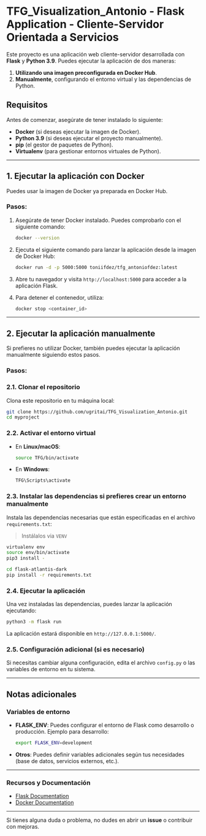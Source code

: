 
# TFG_Visualization_Antonio - Flask Application - Cliente-Servidor Orientada a Servicios

Este proyecto es una aplicación web cliente-servidor desarrollada con **Flask** y **Python 3.9**. Puedes ejecutar la aplicación de dos maneras:

1. **Utilizando una imagen preconfigurada en Docker Hub**.
2. **Manualmente**, configurando el entorno virtual y las dependencias de Python.

## Requisitos

Antes de comenzar, asegúrate de tener instalado lo siguiente:

- **Docker** (si deseas ejecutar la imagen de Docker).
- **Python 3.9** (si deseas ejecutar el proyecto manualmente).
- **pip** (el gestor de paquetes de Python).
- **Virtualenv** (para gestionar entornos virtuales de Python).

---

## 1. Ejecutar la aplicación con Docker

Puedes usar la imagen de Docker ya preparada en Docker Hub.

### Pasos:

1. Asegúrate de tener Docker instalado. Puedes comprobarlo con el siguiente comando:

    ```bash
    docker --version
    ```

2. Ejecuta el siguiente comando para lanzar la aplicación desde la imagen de Docker Hub:

    ```bash
    docker run -d -p 5000:5000 toniifdez/tfg_antoniofdez:latest
    ```

3. Abre tu navegador y visita `http://localhost:5000` para acceder a la aplicación Flask.

4. Para detener el contenedor, utiliza:

    ```bash
    docker stop <container_id>
    ```

---

## 2. Ejecutar la aplicación manualmente

Si prefieres no utilizar Docker, también puedes ejecutar la aplicación manualmente siguiendo estos pasos.

### Pasos:

### 2.1. Clonar el repositorio

Clona este repositorio en tu máquina local:

```bash
git clone https://github.com/ugritai/TFG_Visualization_Antonio.git
cd myproject
```

### 2.2. Activar el entorno virtual

- En **Linux/macOS**:

    ```bash
    source TFG/bin/activate
    ```

- En **Windows**:

    ```bash
    TFG\Scripts\activate
    ```

### 2.3. Instalar las dependencias si prefieres crear un entorno manualmente

Instala las dependencias necesarias que están especificadas en el archivo `requirements.txt`:

> Instálalos via `VENV`  

```bash
virtualenv env
source env/bin/activate
pip3 install -
```

```bash
cd flask-atlantis-dark
pip install -r requirements.txt
```

### 2.4. Ejecutar la aplicación

Una vez instaladas las dependencias, puedes lanzar la aplicación ejecutando:

```bash
python3 -m flask run
```

La aplicación estará disponible en `http://127.0.0.1:5000/`.

### 2.5. Configuración adicional (si es necesario)

Si necesitas cambiar alguna configuración, edita el archivo `config.py` o las variables de entorno en tu sistema.

---

## Notas adicionales

### Variables de entorno

- **FLASK_ENV**: Puedes configurar el entorno de Flask como desarrollo o producción. Ejemplo para desarrollo:

    ```bash
    export FLASK_ENV=development
    ```

- **Otros**: Puedes definir variables adicionales según tus necesidades (base de datos, servicios externos, etc.).

---

### Recursos y Documentación

- [Flask Documentation](https://flask.palletsprojects.com/en/2.0.x/)
- [Docker Documentation](https://docs.docker.com/get-started/)

---

Si tienes alguna duda o problema, no dudes en abrir un **issue** o contribuir con mejoras.
